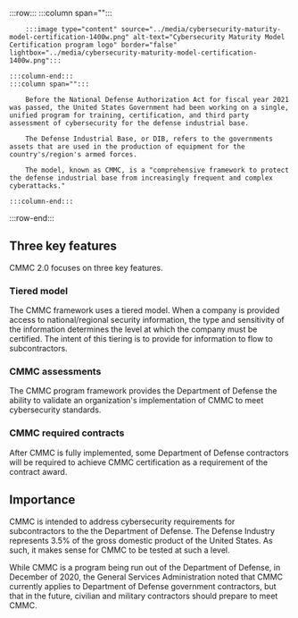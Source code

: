 :::row:::
    :::column span="":::

        :::image type="content" source="../media/cybersecurity-maturity-model-certification-1400w.png" alt-text="Cybersecurity Maturity Model Certification program logo" border="false" lightbox="../media/cybersecurity-maturity-model-certification-1400w.png":::

    :::column-end:::
    :::column span="":::

        Before the National Defense Authorization Act for fiscal year 2021 was passed, the United States Government had been working on a single, unified program for training, certification, and third party assessment of cybersecurity for the defense industrial base. 

        The Defense Industrial Base, or DIB, refers to the governments assets that are used in the production of equipment for the country's/region's armed forces.

        The model, known as CMMC, is a "comprehensive framework to protect the defense industrial base from increasingly frequent and complex cyberattacks."

    :::column-end:::
:::row-end:::

## Three key features

CMMC 2.0 focuses on three key features.

### Tiered model

The CMMC framework uses a tiered model. When a company is provided access to national/regional security information, the type and sensitivity of the information determines the level at which the company must be certified. The intent of this tiering is to provide for information to flow to subcontractors.

### CMMC assessments

The CMMC program framework provides the Department of Defense the ability to validate an organization's implementation of CMMC to meet cybersecurity standards.

### CMMC required contracts

After CMMC is fully implemented, some Department of Defense contractors will be required to achieve CMMC certification as a requirement of the contract award.

## Importance

CMMC is intended to address cybersecurity requirements for subcontractors to the the Department of Defense. The Defense Industry represents 3.5% of the gross domestic product of the United States. As such, it makes sense for CMMC to be tested at such a level.

While CMMC is a program being run out of the Department of Defense, in December of 2020, the General Services Administration noted that CMMC currently applies to Department of Defense government contractors, but that in the future, civilian and military contractors should prepare to meet CMMC.
